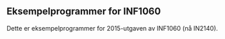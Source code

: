 ## Eksempelprogrammer for INF1060

Dette er eksempelprogrammer for 2015-utgaven av INF1060 (nå IN2140).

